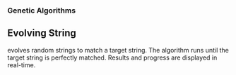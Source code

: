 ### Genetic Algorithms

## Evolving String

evolves random strings to match a target string. The algorithm runs until the target string is perfectly matched. Results and progress are displayed in real-time.
